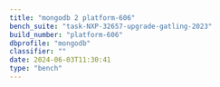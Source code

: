 ```yaml
---
title: "mongodb 2 platform-606"
bench_suite: "task-NXP-32657-upgrade-gatling-2023"
build_number: "platform-606"
dbprofile: "mongodb"
classifier: ""
date: 2024-06-03T11:30:41
type: "bench"
---
```

